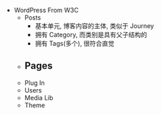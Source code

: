 - WordPress From W3C
	- Posts
		- 基本单元, 博客内容的主体, 类似于 Journey
		- 拥有 Category, 而类别是具有父子结构的
		- 拥有 Tags(多个), 很符合直觉
	- Pages
		-
	- Plug In
	- Users
	- Media Lib
	- Theme